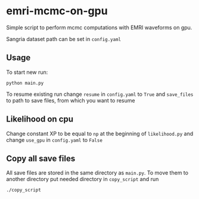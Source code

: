 # emri-mcmc-on-gpu

Simple script to perform mcmc computations with EMRI waveforms on gpu.

Sangria dataset path can be set in ```config.yaml```

## Usage

To start new run:


```
python main.py
```

To resume existing run change ```resume``` in ```config.yaml``` to ```True``` and ```save_files``` to path to save files, from which you want to resume

## Likelihood on cpu

Change constant XP to be equal to ```np``` at the beginning of ```likelihood.py```
 and change ```use_gpu``` in ```config.yaml``` to ```False```

## Copy all save files

All save files are stored in the same directory as ```main.py```. To move them to another directory put needed directory in ```copy_script``` and run

```
./copy_script
```
